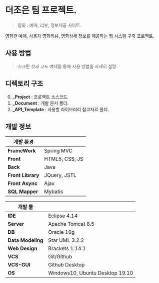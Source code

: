 ﻿# 더조은 팀 프로젝트.
>영화 : 예매, 리뷰, 정보제공 사이트.

영화관 예매, 사용자 영화리뷰, 영화상세 정보를 제공하는 웹 시스템 구축 프로젝트.

## 사용 방법
>스크린 샷과 코드 예제를 통해 사용 방법을 자세히 설명.

## 디렉토리 구조
0. **_Project** : 프로젝트 소스코드.
1. **_Document** : 개발 문서 폴더.
2. **_API_Template** : 사용할 라이브러리 참고자료 폴더.

## 개발 정보
개발 환경 ||
-|-
**FrameWork** | Spring MVC
**Front** | HTML5, CSS, JS
**Back** | Java
**Front Library** | JQuery, JSTL
**Front Async** | Ajax
**SQL Mapper** | Mybatis


개발 툴 ||
-|-
**IDE**  | Eclipse 4.14
**Server** | Apache Tomcat 8.5
**DB** | Oracle 10g
**Data Modeling** | Star UML 3.2.2
**Web Design** | Brackets 1.14.1
**VCS** | Git/Github
**VCS-GUI** | Github Desktop
**OS** | Windows10, Ubuntu Desktop 19.10
